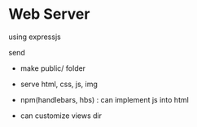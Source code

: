 # Web Server

using expressjs

send

- make public/ folder
- serve html, css, js, img

- npm(handlebars, hbs) : can implement js into html
- can customize views dir